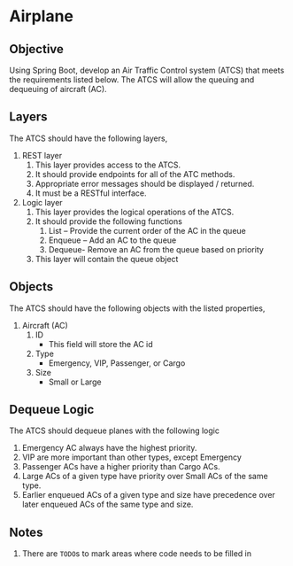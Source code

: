 # Airplane

## Objective
Using Spring Boot, develop an Air Traffic Control system (ATCS) that meets the requirements listed below. The ATCS will allow the queuing and dequeuing of aircraft (AC).

## Layers
The ATCS should have the following layers,

1. REST layer
    1. This layer provides access to the ATCS.
    1. It should provide endpoints for all of the ATC methods.
    1. Appropriate error messages should be displayed / returned.
    1. It must be a RESTful interface.
1. Logic layer
    1. This layer provides the logical operations of the ATCS.
    1. It should provide the following functions
        1. List – Provide the current order of the AC in the queue
        1. Enqueue – Add an AC to the queue
        1. Dequeue- Remove an AC from the queue based on priority
    1. This layer will contain the queue object

## Objects
The ATCS should have the following objects with the listed properties,

1. Aircraft (AC)
    1. ID
        * This field will store the AC id
    1. Type
        * Emergency, VIP, Passenger, or Cargo
    1. Size
        * Small or Large

## Dequeue Logic
The ATCS should dequeue planes with the following logic
1. Emergency AC always have the highest priority.
1. VIP are more important than other types, except Emergency
1. Passenger ACs have a higher priority than Cargo ACs.
1. Large ACs of a given type have priority over Small ACs of the same type.
1. Earlier enqueued ACs of a given type and size have precedence over later enqueued ACs of the same type and size.

## Notes
1. There are `TODO`s to mark areas where code needs to be filled in 